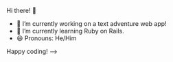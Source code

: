 Hi there! 👋

- 🔭 I’m currently working on a text adventure web app!
- 🌱 I’m currently learning Ruby on Rails.
- 😄 Pronouns: He/Him

Happy coding!
-->
